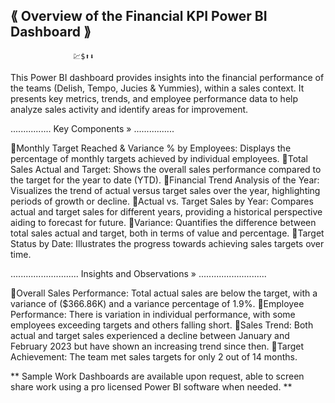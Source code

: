 ⟪ Overview of the Financial KPI Power BI Dashboard ⟫
  ------------------------------------------------
                  💹$⬆️⬇️
This Power BI dashboard provides insights into the financial performance of the teams (Delish, Tempo, Jucies & Yummies), within a sales context. 
It presents key metrics, trends, and employee performance data to help analyze sales activity and identify areas for improvement.

................
Key Components » 
................

🔸Monthly Target Reached & Variance % by Employees: Displays the percentage of monthly targets achieved by individual employees.
🔸Total Sales Actual and Target: Shows the overall sales performance compared to the target for the year to date (YTD).
🔸Financial Trend Analysis of the Year: Visualizes the trend of actual versus target sales over the year, highlighting periods of growth or decline.
🔸Actual vs. Target Sales by Year: Compares actual and target sales for different years, providing a historical perspective aiding to forecast for future.
🔸Variance: Quantifies the difference between total sales actual and target, both in terms of value and percentage.
🔸Target Status by Date: Illustrates the progress towards achieving sales targets over time.

...........................
Insights and Observations » 
...........................

🔹Overall Sales Performance: Total actual sales are below the target, with a variance of ($366.86K) and a variance percentage of 1.9%.
🔹Employee Performance: There is variation in individual performance, with some employees exceeding targets and others falling short.
🔹Sales Trend: Both actual and target sales experienced a decline between January and February 2023 but have shown an increasing trend since then.
🔹Target Achievement: The team met sales targets for only 2 out of 14 months.

** Sample Work Dashboards are available upon request, able to screen share work using a pro licensed Power BI software when needed. **
